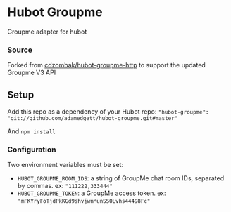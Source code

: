 # Hubot Groupme

Groupme adapter for hubot

### Source

Forked from [cdzombak/hubot-groupme-http](https://github.com/cdzombak/hubot-groupme-http)
to support the updated Groupme V3 API

## Setup

Add this repo as a dependency of your Hubot repo: `"hubot-groupme": "git://github.com/adamedgett/hubot-groupme.git#master"`

And `npm install`

### Configuration

Two environment variables must be set:

* `HUBOT_GROUPME_ROOM_IDS`: a string of GroupMe chat room IDs, separated by commas. ex: `"111222,333444"`
* `HUBOT_GROUPME_TOKEN`: a GroupMe access token. ex: `"mFKYryFoTjdPkKGd9shvjwnMunSSOLvhs44498Fc"`